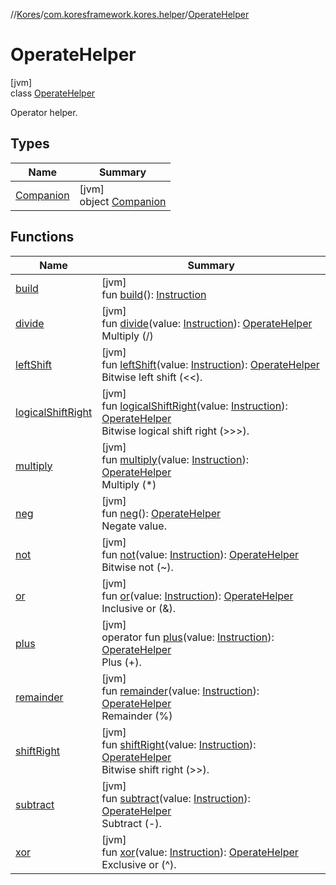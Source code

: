 //[Kores](../../../index.md)/[com.koresframework.kores.helper](../index.md)/[OperateHelper](index.md)

# OperateHelper

[jvm]\
class [OperateHelper](index.md)

Operator helper.

## Types

| Name | Summary |
|---|---|
| [Companion](-companion/index.md) | [jvm]<br>object [Companion](-companion/index.md) |

## Functions

| Name | Summary |
|---|---|
| [build](build.md) | [jvm]<br>fun [build](build.md)(): [Instruction](../../com.koresframework.kores/-instruction/index.md) |
| [divide](divide.md) | [jvm]<br>fun [divide](divide.md)(value: [Instruction](../../com.koresframework.kores/-instruction/index.md)): [OperateHelper](index.md)<br>Multiply (/) |
| [leftShift](left-shift.md) | [jvm]<br>fun [leftShift](left-shift.md)(value: [Instruction](../../com.koresframework.kores/-instruction/index.md)): [OperateHelper](index.md)<br>Bitwise left shift (<<). |
| [logicalShiftRight](logical-shift-right.md) | [jvm]<br>fun [logicalShiftRight](logical-shift-right.md)(value: [Instruction](../../com.koresframework.kores/-instruction/index.md)): [OperateHelper](index.md)<br>Bitwise logical shift right (>>>). |
| [multiply](multiply.md) | [jvm]<br>fun [multiply](multiply.md)(value: [Instruction](../../com.koresframework.kores/-instruction/index.md)): [OperateHelper](index.md)<br>Multiply (*) |
| [neg](neg.md) | [jvm]<br>fun [neg](neg.md)(): [OperateHelper](index.md)<br>Negate value. |
| [not](not.md) | [jvm]<br>fun [not](not.md)(value: [Instruction](../../com.koresframework.kores/-instruction/index.md)): [OperateHelper](index.md)<br>Bitwise not (~). |
| [or](or.md) | [jvm]<br>fun [or](or.md)(value: [Instruction](../../com.koresframework.kores/-instruction/index.md)): [OperateHelper](index.md)<br>Inclusive or (&amp;). |
| [plus](plus.md) | [jvm]<br>operator fun [plus](plus.md)(value: [Instruction](../../com.koresframework.kores/-instruction/index.md)): [OperateHelper](index.md)<br>Plus (+). |
| [remainder](remainder.md) | [jvm]<br>fun [remainder](remainder.md)(value: [Instruction](../../com.koresframework.kores/-instruction/index.md)): [OperateHelper](index.md)<br>Remainder (%) |
| [shiftRight](shift-right.md) | [jvm]<br>fun [shiftRight](shift-right.md)(value: [Instruction](../../com.koresframework.kores/-instruction/index.md)): [OperateHelper](index.md)<br>Bitwise shift right (>>). |
| [subtract](subtract.md) | [jvm]<br>fun [subtract](subtract.md)(value: [Instruction](../../com.koresframework.kores/-instruction/index.md)): [OperateHelper](index.md)<br>Subtract (-). |
| [xor](xor.md) | [jvm]<br>fun [xor](xor.md)(value: [Instruction](../../com.koresframework.kores/-instruction/index.md)): [OperateHelper](index.md)<br>Exclusive or (&#94;). |

